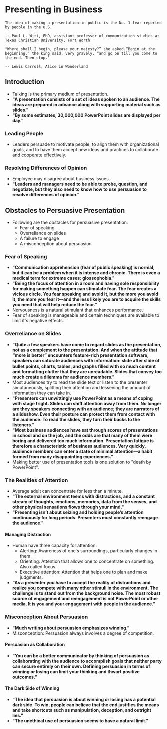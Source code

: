 # Presenting in Business

```{epigraph}
The idea of making a presentation in public is the No. 1 fear reported by people in the U.S.

-- Paul L. Witt, PhD, assistant professor of communication studies at Texas Christian University, Fort Worth
```

```{epigraph}
"Where shall I begin, please your majesty?” she asked.“Begin at the beginning,” the king said, very gravely, “and go on till you come to the end. Then stop."

-- Lewis Carroll, Alice in Wonderland
```

## Introduction

- Talking is the primary medium of presentation.
- **"A presentation consists of a set of ideas spoken to an audience. The ideas are prepared in advance along with supporting material such as slides."**
- **"By some estimates, 30,000,000 PowerPoint slides are displayed per day."**

### Leading People

- Leaders persuade to motivate people, to align them with organizational goals, and to have them accept new ideas and practices to collaborate and cooperate effectively. 

### Resolving Differences of Opinion

- Employee may disagree about business issues. 
- **"Leaders and managers need to be able to probe, question, and negotiate, but they also need to know how to use persuasion to resolve differences of opinion."**

## Obstacles to Persuasive Presentation

- Following are the obstacles for persuasive presentation:
  - Fear of speaking
  - Overreliance on slides
  - A failure to engage
  - A misconception about persuasion

### Fear of Speaking

- **"Communication apprehension (fear of public speaking) is normal, but it can be a problem when it is intense and chronic. There is even a medical term for extreme cases: glossophobia."**
- **"Being the focus of attention in a room and having sole responsibility for making something happen can stimulate fear. The fear creates a vicious circle. You fear speaking and avoid it, but the more you avoid it, the more you fear it—and the less likely you are to acquire the skills you need that will help reduce the fear."**
- Nervousness is a natural stimulant that enhances performance.
- Fear of speaking is manageable and certain techniques are available to limit it's negative effects.

### Overreliance on Slides

- **"Quite a few speakers have come to regard slides as the presentation, not as a complement to the presentation. And when the attitude that “more is better” encounters feature-rich presentation software, speakers can saturate audiences with information: slide after slide of bullet points, charts, tables, and graphs filled with so much content and formatting clutter that they are unreadable. Slides that convey too much create a dilemma for audience members."**
- Most audiences try to read the slide text or listen to the presenter simutaneously, splitting their attention and lessening the amount of information they can take in.
- **"Presenters can unwittingly use PowerPoint as a means of coping with stage fright. Slides can shift attention away from them. No longer are they speakers connecting with an audience; they are narrators of a slideshow. Even their posture can protect them from contact with the audience. To read the slides, they turn their backs to the listeners."**
- **"Most business audiences have sat through scores of presentations in school and on the job, and the odds are that many of them were boring and delivered too much information. Presentation fatigue is therefore a characteristic of business audiences. Very quickly, audience members can enter a state of minimal attention—a habit formed from many disappointing experiences."**
- Making better use of presentation tools is one solution to "death by PowerPoint".

### The Realities of Attention

- Average adult can concentrate for less than a minute.
- **"The external environment teems with distractions, and a constant stream of thoughts, emotions, memories, data from the senses, and other physical sensations flows through your mind."**
- **"Presenting isn’t about seizing and holding people’s attention continuously for long periods. Presenters must constantly reengage the audience."**

#### Managing Distraction

- Human have three capacity for attention:
  - Alerting: Awareness of one's surroundings, particularly changes in them.
  - Orienting: Attention that allows one to concentrate on something. Also called focus.
  - Executive attention: Attention that helps one to plan and make judgments.
- **"As a presenter you have to accept the reality of distractions and realize you compete with many other stimuli in the environment. The challenge is to stand out from the background noise. The most robust source of engagement and reengagement is not PowerPoint or other media. It is you and your engagement with people in the audience."**

### Misconception About Persuasion

- **"Much writing about persuasion emphasizes winning."**
- Misconception: Persuasion always involves a degree of competition. 

#### Persuasion as Collaboration

- **"You can be a better communicator by thinking of persuasion as collaborating with the audience to accomplish goals that neither party can secure entirely on their own. Defining persuasion in terms of winning or losing can limit your thinking and thwart positive outcomes."**

#### The Dark Side of Winning

- **"The idea that persuasion is about winning or losing has a potential dark side. To win, people can believe that the end justifies the means and take shortcuts such as manipulation, deception, and outright lies."**
- **"The unethical use of persuasion seems to have a natural limit."**